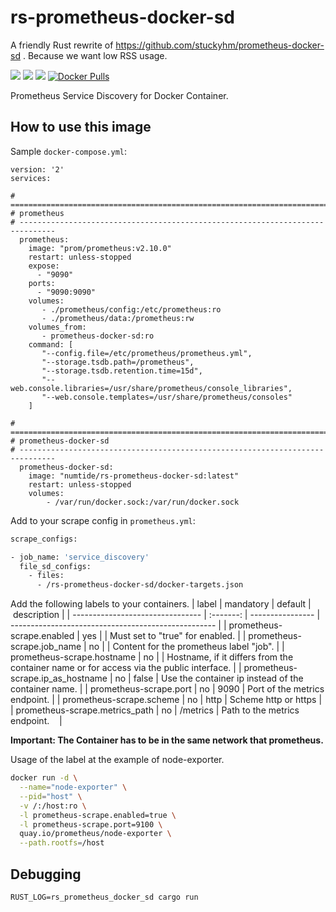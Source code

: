 # rs-prometheus-docker-sd

A friendly Rust rewrite of https://github.com/stuckyhm/prometheus-docker-sd .
Because we want low RSS usage.

[![](https://images.microbadger.com/badges/image/numtide/rs-prometheus-docker-sd.svg)](https://microbadger.com/images/numtide/rs-prometheus-docker-sd)
[![](https://images.microbadger.com/badges/version/numtide/rs-prometheus-docker-sd.svg)](https://microbadger.com/images/numtide/rs-prometheus-docker-sd)
[![](https://images.microbadger.com/badges/commit/numtide/rs-prometheus-docker-sd.svg)](https://microbadger.com/images/numtide/rs-prometheus-docker-sd)
[![Docker Pulls](https://img.shields.io/docker/pulls/numtide/rs-prometheus-docker-sd.svg)](https://hub.docker.com/r/numtide/rs-prometheus-docker-sd)

Prometheus Service Discovery for Docker Container.

## How to use this image
Sample `docker-compose.yml`:
<!-- [$ ./docker-compose.yml](docker-compose.yml) -->
```
version: '2'
services:

# ==============================================================================
# prometheus
# ------------------------------------------------------------------------------
  prometheus:
    image: "prom/prometheus:v2.10.0"
    restart: unless-stopped
    expose:
      - "9090"
    ports:
      - "9090:9090"
    volumes:
       - ./prometheus/config:/etc/prometheus:ro
       - ./prometheus/data:/prometheus:rw
    volumes_from:
       - prometheus-docker-sd:ro
    command: [
       "--config.file=/etc/prometheus/prometheus.yml",
       "--storage.tsdb.path=/prometheus",
       "--storage.tsdb.retention.time=15d",
       "--web.console.libraries=/usr/share/prometheus/console_libraries",
       "--web.console.templates=/usr/share/prometheus/consoles"
    ]

# ==============================================================================
# prometheus-docker-sd
# ------------------------------------------------------------------------------
  prometheus-docker-sd:
    image: "numtide/rs-prometheus-docker-sd:latest"
    restart: unless-stopped
    volumes:
        - /var/run/docker.sock:/var/run/docker.sock
```

Add to your scrape config in `prometheus.yml`:
```bash
scrape_configs:

- job_name: 'service_discovery'
  file_sd_configs:
    - files:
      - /rs-prometheus-docker-sd/docker-targets.json
```

Add the following labels to your containers.
| label                            | mandatory | default          | description                                         |
| -------------------------------- | :-------: | ---------------- | --------------------------------------------------- |
| prometheus-scrape.enabled        |       yes |                  | Must set to "true" for enabled.                     |
| prometheus-scrape.job_name       |        no | <Container-Name> | Content for the prometheus label "job".             |
| prometheus-scrape.hostname       |        no | <Container-Name> | Hostname, if it differs from the container name or for access via the public interface. |
| prometheus-scrape.ip_as_hostname |        no |            false | Use the container ip instead of the container name. |
| prometheus-scrape.port           |        no |             9090 | Port of the metrics endpoint.                       |
| prometheus-scrape.scheme         |        no |             http | Scheme http or https                                |
| prometheus-scrape.metrics_path   |        no |         /metrics | Path to the metrics endpoint.                       |

**Important: The Container has to be in the same network that prometheus.**

Usage of the label at the example of node-exporter.
```bash
docker run -d \
  --name="node-exporter" \
  --pid="host" \
  -v /:/host:ro \
  -l prometheus-scrape.enabled=true \
  -l prometheus-scrape.port=9100 \
  quay.io/prometheus/node-exporter \
  --path.rootfs=/host
```

## Debugging

    RUST_LOG=rs_prometheus_docker_sd cargo run
